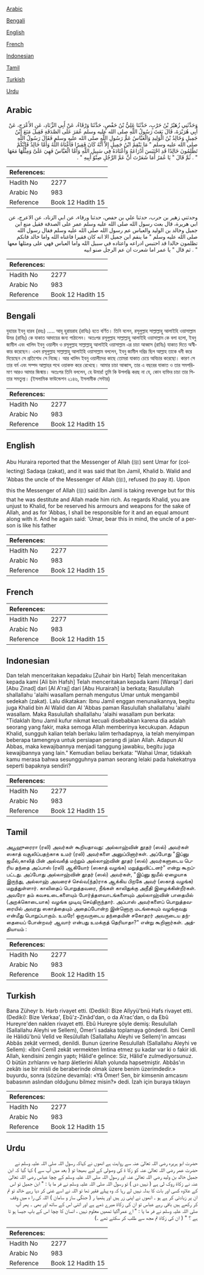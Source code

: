 [Arabic](#arabic)

[Bengali](#bengali)

[English](#english)

[French](#french)

[Indonesian](#indonesian)

[Tamil](#tamil)

[Turkish](#turkish)

[Urdu](#urdu)

## Arabic


<div dir="rtl" lang="ar" style={{fontSize:'larger',backgroundColor:'#f8f9fa',padding:20}}>
وَحَدَّثَنِي زُهَيْرُ بْنُ حَرْبٍ، حَدَّثَنَا عَلِيُّ بْنُ حَفْصٍ، حَدَّثَنَا وَرْقَاءُ، عَنْ أَبِي الزِّنَادِ، عَنِ الأَعْرَجِ، عَنْ أَبِي هُرَيْرَةَ، قَالَ بَعَثَ رَسُولُ اللَّهِ صلى الله عليه وسلم عُمَرَ عَلَى الصَّدَقَةِ فَقِيلَ مَنَعَ ابْنُ جَمِيلٍ وَخَالِدُ بْنُ الْوَلِيدِ وَالْعَبَّاسُ عَمُّ رَسُولِ اللَّهِ صلى الله عليه وسلم فَقَالَ رَسُولُ اللَّهِ صلى الله عليه وسلم ‏"‏ مَا يَنْقِمُ ابْنُ جَمِيلٍ إِلاَّ أَنَّهُ كَانَ فَقِيرًا فَأَغْنَاهُ اللَّهُ وَأَمَّا خَالِدٌ فَإِنَّكُمْ تَظْلِمُونَ خَالِدًا قَدِ احْتَبَسَ أَدْرَاعَهُ وَأَعْتَادَهُ فِي سَبِيلِ اللَّهِ وَأَمَّا الْعَبَّاسُ فَهِيَ عَلَىَّ وَمِثْلُهَا مَعَهَا ‏"‏ ‏.‏ ثُمَّ قَالَ ‏"‏ يَا عُمَرُ أَمَا شَعَرْتَ أَنَّ عَمَّ الرَّجُلِ صِنْوُ أَبِيهِ ‏"‏ ‏.‏
</div>
<div style={{backgroundColor:'#f8f9fa',padding:20, marginBottom: 10}}><table> <thead> <tr> <th>References:</th> <th></th> </tr> </thead> <tbody><tr><td>Hadith No</td><td>2277</td></tr><tr><td>Arabic No</td><td>983</td></tr><tr><td>Reference</td><td>Book 12 Hadith 15</td></tr></tbody></table></div>


<div dir="rtl" lang="ar" style={{fontSize:'larger',backgroundColor:'#f8f9fa',padding:20}}>
وحدثني زهير بن حرب، حدثنا علي بن حفص، حدثنا ورقاء، عن ابي الزناد، عن الاعرج، عن ابي هريرة، قال بعث رسول الله صلى الله عليه وسلم عمر على الصدقة فقيل منع ابن جميل وخالد بن الوليد والعباس عم رسول الله صلى الله عليه وسلم فقال رسول الله صلى الله عليه وسلم " ما ينقم ابن جميل الا انه كان فقيرا فاغناه الله واما خالد فانكم تظلمون خالدا قد احتبس ادراعه واعتاده في سبيل الله واما العباس فهي على ومثلها معها " . ثم قال " يا عمر اما شعرت ان عم الرجل صنو ابيه
</div>
<div style={{backgroundColor:'#f8f9fa',padding:20, marginBottom: 10}}><table> <thead> <tr> <th>References:</th> <th></th> </tr> </thead> <tbody><tr><td>Hadith No</td><td>2277</td></tr><tr><td>Arabic No</td><td>983</td></tr><tr><td>Reference</td><td>Book 12 Hadith 15</td></tr></tbody></table></div>

## Bengali


<div dir="ltr" lang="bn" style={{fontSize:'larger',backgroundColor:'#f8f9fa',padding:20}}>
যুহায়র ইবনু হারব (রহঃ) ..... আবূ হুরায়রাহ (রাযিঃ) হতে বর্ণিত। তিনি বলেন, রসূলুল্লাহ সাল্লাল্লাহু আলাইহি ওয়াসাল্লাম উমর (রাযিঃ) কে যাকাত আদায়ের জন্য পাঠালেন। অতঃপর রসূলুল্লাহ সাল্লাল্লাহু আলাইহি ওয়াসাল্লাম কে বলা হলো, ইবনু জামীল এবং খালিদ ইবনু ওয়ালীদ ও রসূলুল্লাহ সাল্লাল্লাহু আলাইহি ওয়াসাল্লাম এর চাচা আব্বাস (রাযিঃ) যাকাত দিতে অস্বীকার করেছেন। এখন রসূলুল্লাহ সাল্লাল্লাহু আলাইহি ওয়াসাল্লাম বললেন, ইবনু জামীল দরিদ্র ছিল আল্লাহ তাকে ধনী করে দিয়েছেন সে প্রতিশোধ সে নিচ্ছে। আর খালিদ ইবনু ওয়ালীদের কাছে তোমরা যাকাত চেয়ে অবিচার করেছো। কারণ সে তার বর্ম এবং সম্পদ আল্লাহর পথে ওয়াকফ করে রেখেছে। আমার চাচা আব্বাস, তার এ বছরের যাকাত ও তার সমপরিমাণ আরও আমার জিন্মায়। অতঃপর তিনি বললেন, হে উমার! তুমি কি উপলব্ধি করছ না যে, কোন ব্যক্তির চাচা তার পিতার সমতুল্য। (ইসলামিক ফাউন্ডেশন ২১৪৬, ইসলামীক সেন্টার)
</div>
<div style={{backgroundColor:'#f8f9fa',padding:20, marginBottom: 10}}><table> <thead> <tr> <th>References:</th> <th></th> </tr> </thead> <tbody><tr><td>Hadith No</td><td>2277</td></tr><tr><td>Arabic No</td><td>983</td></tr><tr><td>Reference</td><td>Book 12 Hadith 15</td></tr></tbody></table></div>

## English


<div dir="ltr" lang="en" style={{fontSize:'larger',backgroundColor:'#f8f9fa',padding:20}}>
Abu Huraira reported that the Messenger of Allah (ﷺ) sent Umar for (collecting) Sadaqa (zakat), and it was said that Ibn Jamil, Khalid b. Walid and 'Abbas the uncle of the Messenger of Allah (ﷺ), refused (to pay it). Upon this the Messenger of Allah (ﷺ) said:Ibn Jamil is taking revenge but for this that he was destitute and Allah made him rich. As regards Khalid, you are unjust to Khalid, for be reserved his armours and weapons for the sake of Allah, and as for 'Abbas, I shall be responsible for it and an equal amount along with it. And he again said: 'Umar, bear this in mind, the uncle of a person is like his father
</div>
<div style={{backgroundColor:'#f8f9fa',padding:20, marginBottom: 10}}><table> <thead> <tr> <th>References:</th> <th></th> </tr> </thead> <tbody><tr><td>Hadith No</td><td>2277</td></tr><tr><td>Arabic No</td><td>983</td></tr><tr><td>Reference</td><td>Book 12 Hadith 15</td></tr></tbody></table></div>

## French


<div dir="ltr" lang="fr" style={{fontSize:'larger',backgroundColor:'#f8f9fa',padding:20}}>

</div>
<div style={{backgroundColor:'#f8f9fa',padding:20, marginBottom: 10}}><table> <thead> <tr> <th>References:</th> <th></th> </tr> </thead> <tbody><tr><td>Hadith No</td><td>2277</td></tr><tr><td>Arabic No</td><td>983</td></tr><tr><td>Reference</td><td>Book 12 Hadith 15</td></tr></tbody></table></div>

## Indonesian


<div dir="ltr" lang="id" style={{fontSize:'larger',backgroundColor:'#f8f9fa',padding:20}}>
Dan telah menceritakan kepadaku [Zuhair bin Harb] Telah menceritakan kepada kami [Ali bin Hafsh] Telah menceritakan kepada kami [Warqa'] dari [Abu Zinad] dari [Al A'raj] dari [Abu Hurairah] ia berkata; Rasulullah shallallahu 'alaihi wasallam pernah mengutus Umar untuk mengambil sedekah (zakat). Lalu dikatakan: Ibnu Jamil enggan menunaikannya, begitu juga Khalid bin Al Walid dan Al 'Abbas paman Rasulullah shallallahu 'alaihi wasallam. Maka Rasulullah shallallahu 'alaihi wasallam pun berkata: "Tidaklah Ibnu Jamil kufur nikmat kecuali disebabkan karena dia adalah seorang yang fakir, maka semoga Allah memberinya kecukupan. Adapun Khalid, sungguh kalian telah berlaku lalim terhadapnya, ia telah menyimpan beberapa tamengnya untuk persiapan perang di jalan Allah. Adapun Al Abbas, maka kewajibannya menjadi tanggung jawabku, begitu juga kewajibannya yang lain." Kemudian beliau berkata: "Wahai Umar, tidakkah kamu merasa bahwa sesungguhnya paman seorang lelaki pada hakekatnya seperti bapaknya sendiri?
</div>
<div style={{backgroundColor:'#f8f9fa',padding:20, marginBottom: 10}}><table> <thead> <tr> <th>References:</th> <th></th> </tr> </thead> <tbody><tr><td>Hadith No</td><td>2277</td></tr><tr><td>Arabic No</td><td>983</td></tr><tr><td>Reference</td><td>Book 12 Hadith 15</td></tr></tbody></table></div>

## Tamil


<div dir="ltr" lang="ta" style={{fontSize:'larger',backgroundColor:'#f8f9fa',padding:20}}>
அபூஹுரைரா (ரலி) அவர்கள் கூறியதாவது: அல்லாஹ்வின் தூதர் (ஸல்) அவர்கள் ஸகாத் வசூலிப்பதற்காக உமர் (ரலி) அவர்களை அனுப்பினார்கள். அப்போது "இப்னு ஜமீல்,காலித் பின் அல்வலீத் மற்றும் அல்லாஹ்வின் தூதர் (ஸல்) அவர்களுடைய பெரிய தந்தை அப்பாஸ் (ரலி) ஆகியோர் (ஸகாத் வழங்க) மறுத்துவிட்டனர்" என்று கூறப்பட்டது. அப்போது அல்லாஹ்வின் தூதர் (ஸல்) அவர்கள், "இப்னு ஜமீல் ஏழையாக இருந்து, அல்லாஹ் அவரைச் செல்வ(ந்த)ராக ஆக்கிய பிறகே அவர் (ஸகாத் வழங்க) மறுத்துள்ளார். காலிதைப் பொறுத்தவரை, நீங்கள் காலிதுக்கு அநீதி இழைக்கின்றீர்கள். அவரோ தம் கவசஉடைகளையும் போர்த்தளவாடங்களையும் அல்லாஹ்வின் பாதையில் (அறக்கொடையாக) வழங்க முடிவு செய்திருந்தார். அப்பாஸ் அவர்களைப் பொறுத்தவரையில் அவரது ஸகாத்தையும் அதைப்போன்ற இன்னொரு மடங்கையும் வழங்குவது என்மீது பொறுப்பாகும். உமரே! ஒருவருடைய தந்தையின் சகோதரர் அவருடைய தந்தையைப் போன்றவர் ஆவார் என்பது உமக்குத் தெரியாதா?" என்று கூறினார்கள். அத்தியாயம் :
</div>
<div style={{backgroundColor:'#f8f9fa',padding:20, marginBottom: 10}}><table> <thead> <tr> <th>References:</th> <th></th> </tr> </thead> <tbody><tr><td>Hadith No</td><td>2277</td></tr><tr><td>Arabic No</td><td>983</td></tr><tr><td>Reference</td><td>Book 12 Hadith 15</td></tr></tbody></table></div>

## Turkish


<div dir="ltr" lang="tr" style={{fontSize:'larger',backgroundColor:'#f8f9fa',padding:20}}>
Bana Züheyr b. Harb rivayet etti. (Dediki): Bize Alîyyü'bnü Hafs rivayet etti. (Dediki): Bize Verkaa', Ebû'z-Zinâd'dan, o da A'rac'dan, o da Ebû Hureyre'den naklen rivayet etti. Ebû Hureyre şöyle demiş: Resulullah (Sallallahu Aleyhi ve Sellem), Ömer'i sadaka toplamaya gönderdi. îbni Cemîl ile Hâlidü'bnü Velîd ve Resûlullah (Sallallahu Aleyhi ve Sellem)'in amcası Abbâs zekât vermedi, denildi. Bunun üzerine Resulullah (Sallallahu Aleyhi ve Sellem): «İbni Cemîl zekât vermekten İmtina etmez şu kadar var ki o fakir idi. Allah, kendisini zengin yaptı; Hâlid'e gelince: Siz, Hâlid'e zulmediyorsunuz. O bütün zırhlarını ve harp âletlerini Allah yolunda hapsetmiştir. Abbâs'ın zekâtı ise bir misli de beraberinde olmak üzere benim üzerimdedir.» buyurdu, sonra (sözüne devamla): «Yâ Ömer! Sen, bir kimsenin amcasını babasının aslından olduğunu bilmez misin?» dedi. İzah için buraya tıklayın
</div>
<div style={{backgroundColor:'#f8f9fa',padding:20, marginBottom: 10}}><table> <thead> <tr> <th>References:</th> <th></th> </tr> </thead> <tbody><tr><td>Hadith No</td><td>2277</td></tr><tr><td>Arabic No</td><td>983</td></tr><tr><td>Reference</td><td>Book 12 Hadith 15</td></tr></tbody></table></div>

## Urdu


<div dir="rtl" lang="ur" style={{fontSize:'larger',backgroundColor:'#f8f9fa',padding:20}}>
حضرت ابو ہریرہ رضی اللہ تعالیٰ عنہ سے روایت ہے انھوں نے کہاکہ رسول اللہ صلی اللہ علیہ وسلم نے حضرت عمر رضی اللہ تعالیٰ عنہ کو زکا ۃ کی وصولی کے لیے بھیجا تو ( بعد میں آپ سے ) کہا گیا کہ ابن جمیل خالد بن ولید رضی اللہ تعالیٰ عنہ اور رسول اللہ صلی اللہ علیہ وسلم کے چچا عباس رضی اللہ تعالیٰ عنہ نے زکاۃ روک لی ہے ( نہیں دی ) تو رسول اللہ صلی اللہ علیہ وسلم نے فر ما یا : " ابن جمیل تو اس کے علاوہ کسی اور بات کا بدلہ نہیں لے رہا کہ وہ پہلے فقیر تھا تو اللہ نے اسے غنی کر دیا رہے خالد تو تم ان پر زیادتی کر ہے ہو ۔ انھوں نے اپنی زر ہیں اور ہتھیا ر ( جنگی ساز و سامان ) اللہ کی را ہ میں وقف کر رکھے ہیں باقی رہے عباس تو ان کی زکاۃ میرے ذمے ہے اور اتنی اس کے ساتھ اور بھی ۔ پھر آپ صلی اللہ علیہ وسلم نے فر ما یا : " اے عمر!کیا تمھیں معلوم نہیں ، انسان کا چچا اس کے باپ جیسا ہو تا ہے ؟ " ( ان کی زکاۃ تم مجھ سے طلب کر سکتے تھے ۔)
</div>
<div style={{backgroundColor:'#f8f9fa',padding:20, marginBottom: 10}}><table> <thead> <tr> <th>References:</th> <th></th> </tr> </thead> <tbody><tr><td>Hadith No</td><td>2277</td></tr><tr><td>Arabic No</td><td>983</td></tr><tr><td>Reference</td><td>Book 12 Hadith 15</td></tr></tbody></table></div>